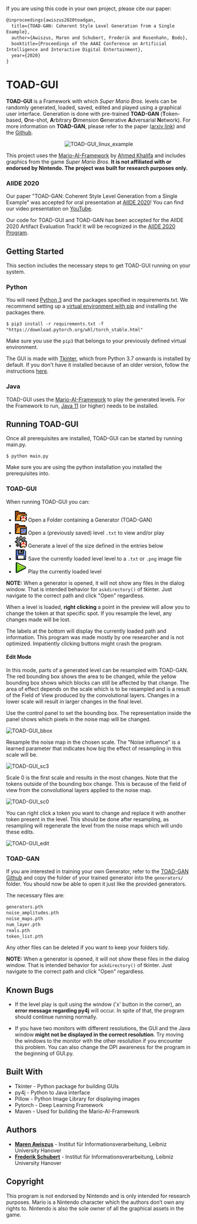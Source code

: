 If you are using this code in your own project, please cite our paper:

```
@inproceedings{awiszus2020toadgan,
  title={TOAD-GAN: Coherent Style Level Generation from a Single Example},
  author={Awiszus, Maren and Schubert, Frederik and Rosenhahn, Bodo},
  booktitle={Proceedings of the AAAI Conference on Artificial Intelligence and Interactive Digital Entertainment},
  year={2020}
}
```

# TOAD-GUI

**TOAD-GUI** is a Framework with which _Super Mario Bros._ levels can be randomly generated, loaded, saved, edited and played using a graphical user interface.
Generation is done with pre-trained **TOAD-GAN** (**T**oken-based, **O**ne-shot, **A**rbitrary **D**imension **G**enerative **A**dversarial **N**etwork). 
For more information on **TOAD-GAN**, please refer to the paper ([arxiv link](https://arxiv.org/pdf/2008.01531.pdf)) and the [Github](https://github.com/Mawiszus/TOAD-GAN).

<p align="center">
<img alt="TOAD-GUI_linux_example" src="/icons/TOAD-GUI_example.gif">
</p>

This project uses the [Mario-AI-Framework](https://github.com/amidos2006/Mario-AI-Framework) by [Ahmed Khalifa](https://scholar.google.com/citations?user=DRcyg5kAAAAJ&hl=en) and includes graphics from the game _Super Mario Bros._ **It is not affiliated with or endorsed by Nintendo.
The project was built for research purposes only.**

### AIIDE 2020

Our paper "TOAD-GAN: Coherent Style Level Generation from a Single Example" was accepted for oral presentation at [AIIDE 2020](https://webdocs.cs.ualberta.ca/~santanad/aiide/index.html)!
You can find our video presentation on [YouTube](https://youtu.be/_bnAtIYVx-s).

Our code for TOAD-GUI and TOAD-GAN has been accepted for the AIIDE 2020 Artifact Evaluation Track! 
It will be recognized in the [AIIDE 2020 Program](https://webdocs.cs.ualberta.ca/~santanad/aiide/program.html).

## Getting Started

This section includes the necessary steps to get TOAD-GUI running on your system.

### Python

You will need [Python 3](https://www.python.org/downloads) and the packages specified in requirements.txt.
We recommend setting up a [virtual environment with pip](https://packaging.python.org/guides/installing-using-pip-and-virtual-environments/)
and installing the packages there.

```
$ pip3 install -r requirements.txt -f "https://download.pytorch.org/whl/torch_stable.html"
```
Make sure you use the `pip3` that belongs to your previously defined virtual environment.

The GUI is made with [Tkinter](https://wiki.python.org/moin/TkInter), which from Python 3.7 onwards is installed by default.
If you don't have it installed because of an older version, follow the instructions [here](https://tkdocs.com/tutorial/install.html).

### Java

TOAD-GUI uses the [Mario-AI-Framework](https://github.com/amidos2006/Mario-AI-Framework) to play the generated levels.
For the Framework to run, [Java 11](https://adoptopenjdk.net/releases.html) (or higher) needs to be installed.

## Running TOAD-GUI

Once all prerequisites are installed, TOAD-GUI can be started by running main.py.
```
$ python main.py
```
Make sure you are using the python installation you installed the prerequisites into.

### TOAD-GUI

When running TOAD-GUI you can:
* ![toad folder](icons/folder_toad.png) Open a Folder containing a Generator (TOAD-GAN)
* ![level folder](icons/folder_level.png) Open a (previously saved) level `.txt` to view and/or play
* ![gear toad](icons/gear_toad.png) Generate a level of the size defined in the entries below
* ![save button](icons/save_button.png) Save the currently loaded level level to a `.txt` or `.png` image file
* ![play button](icons/play_button.png) Play the currently loaded level

**NOTE:** When a generator is opened, it will not show any files in the dialog window. 
That is intended behavior for `askdirectory()` of tkinter. Just navigate to the correct path and click "Open" regardless.

When a level is loaded, **right clicking** a point in the preview will allow you to change the token at that specific spot.
If you resample the level, any changes made will be lost.

The labels at the bottom will display the currently loaded path and information. 
This program was made mostly by one researcher and is not optimized.
Impatiently clicking buttons might crash the program.

#### Edit Mode
In this mode, parts of a generated level can be resampled with TOAD-GAN. 
The red bounding box shows the area to be changed, while the yellow bounding box shows which blocks can still be affected by that change.
The area of effect depends on the scale which is to be resampled and is a result of the Field of View produced by the convolutional layers.
Changes in a lower scale will result in larger changes in the final level.

Use the control panel to set the bounding box. The representation inside the panel shows which pixels in the noise map will be changed.

![TOAD-GUI_bbox](icons/TOAD-GUI_crop.gif)

Resample the noise map in the chosen scale. The "Noise influence" is a learned parameter that indicates how big the effect of resampling in this scale will be.

![TOAD-GUI_sc3](icons/TOAD-GUI_resample_sc3.gif)

Scale 0 is the first scale and results in the most changes. Note that the tokens outside of the bounding box change. 
This is because of the field of view from the convolutional layers applied to the noise map.

![TOAD-GUI_sc0](icons/TOAD-GUI_resample_sc0.gif)

You can right click a token you want to change and replace it with another token present in the level.
This should be done after resampling, as resampling will regenerate the level from the noise maps which will undo these edits.

![TOAD-GUI_edit](icons/TOAD-GUI_rightclick.gif)

### TOAD-GAN

If you are interested in training your own Generator, refer to the [TOAD-GAN Github](https://github.com/Mawiszus/TOAD-GAN) and copy the folder of your trained generator into the `generators/` folder.
You should now be able to open it just like the provided generators.

The necessary files are:
```
generators.pth
noise_amplitudes.pth
noise_maps.pth
num_layer.pth
reals.pth
token_list.pth
```
Any other files can be deleted if you want to keep your folders tidy.

**NOTE:** When a generator is opened, it will not show these files in the dialog window. 
That is intended behavior for `askdirectory()` of tkinter. Just navigate to the correct path and click "Open" regardless.


## Known Bugs

* If the level play is quit using the window ('x' button in the corner), an **error message regarding py4j** will occur.
In spite of that, the program should continue running normally.


* If you have two monitors with different resolutions, the GUI and the Java window **might not be displayed in the correct resolution**.
Try moving the windows to the monitor with the other resolution if you encounter this problem.
You can also change the DPI awareness for the program in the beginning of GUI.py.

## Built With

* Tkinter - Python package for building GUIs
* py4j - Python to Java interface
* Pillow - Python Image Library for displaying images
* Pytorch - Deep Learning Framework
* Maven - Used for building the Mario-AI-Framework

## Authors

* **[Maren Awiszus](https://www.tnt.uni-hannover.de/de/staff/awiszus/)** - Institut für Informationsverarbeitung, Leibniz University Hanover
* **[Frederik Schubert](https://www.tnt.uni-hannover.de/de/staff/schubert/)** - Institut für Informationsverarbeitung, Leibniz University Hanover

## Copyright

This program is not endorsed by Nintendo and is only intended for research purposes. 
Mario is a Nintendo character which the authors don’t own any rights to. 
Nintendo is also the sole owner of all the graphical assets in the game.


